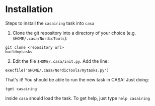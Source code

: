 # Installation

Steps to install the `casairing` task into `casa`

 1. Clone the git repository into a directory of your choice
 (e.g. `$HOME/.casa/NordicTools`):

``` shell
git clone <repository url>
buildmytasks
```

 2. Edit the file `$HOME/.casa/init.py`. Add the line:

``` shell
execfile('$HOME/.casa/NordicTools/mytasks.py')
```


That's it! You should be able to run the new task in CASA! Just doing:

``` shell
tget casairing
```

inside `casa` should load the task. To get help, just type `help casairing`
